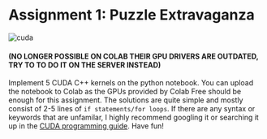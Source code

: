 # Assignment 1: Puzzle Extravaganza
![cuda](https://github.com/user-attachments/assets/999af28c-9f0e-41d9-99a4-e60ebd5bea0b)

#### (NO LONGER POSSIBLE ON COLAB THEIR GPU DRIVERS ARE OUTDATED, TRY TO TO DO IT ON THE SERVER INSTEAD)

Implement 5 CUDA C++ kernels on the python notebook. You can upload the notebook to Colab as the GPUs provided by Colab Free should be enough for this assignment. The solutions are quite simple and mostly consist of 2-5 lines of `if statements/for loops`. If there are any syntax or keywords that are unfamilar, I highly recommend googling it or searching it up in the [CUDA programming guide](https://docs.nvidia.com/cuda/cuda-c-programming-guide/#programming-model). Have fun!

